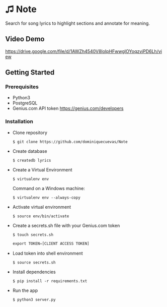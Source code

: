 # ♫ Note

Search for song lyrics to highlight sections and annotate for meaning.

## Video Demo
https://drive.google.com/file/d/1AWZh4540V8loIpHFwwgIOYoqzvjPD6Lh/view

## Getting Started
### Prerequisites
* Python3
* PostgreSQL
* Genius.com API token https://genius.com/developers

### Installation
* Clone repository

    `$ git clone https://github.com/dominiquecuevas/Note`
    
* Create database

    `$ createdb lyrics`

* Create a Virtual Environment

    `$ virtualenv env`
    
  Command on a Windows machine:
    
    `$ virtualenv env --always-copy`
    
* Activate virtual environment

    `$ source env/bin/activate`

* Create a secrets.sh file with your Genius.com token

    `$ touch secrets.sh`

    ```python
    export TOKEN=[CLIENT ACCESS TOKEN]
    ```
* Load token into shell environment

    `$ source secrets.sh`
    
* Install dependencies

    `$ pip install -r requirements.txt`
    
* Run the app

    `$ python3 server.py`
    
